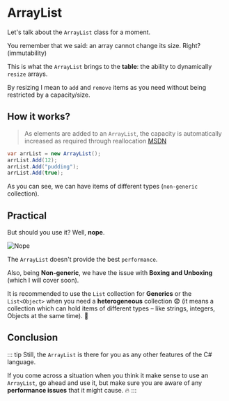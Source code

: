# ArrayList

Let's talk about the `ArrayList` class for a moment. 

You remember that we said: an array cannot change its size. Right? (immutability)

This is what the `ArrayList` brings to the **table**: the ability to dynamically `resize` arrays.

By resizing I mean to `add` and `remove` items as you need without being restricted by a capacity/size.

## How it works?
> As elements are added to an `ArrayList`, the capacity is automatically increased as required through reallocation [MSDN](https://msdn.microsoft.com/en-us/library/system.collections.arraylist(v=vs.110).aspx#Anchor_6)

``` csharp
var arrList = new ArrayList();
arrList.Add(12);
arrList.Add("pudding");
arrList.Add(true);
```
As you can see, we can have items of different types (`non-generic` collection).

## Practical

But should you use it? Well, **nope**.

![Nope](https://media.giphy.com/media/l44QoAtMOGDhYjjVu/giphy.gif)

The `ArrayList` doesn't provide the best `performance`. 

Also, being **Non-generic**, we have the issue with **Boxing and Unboxing** (which I will cover soon). 

It is recommended to use the `List` collection for **Generics** or the `List<Object>`  when you need a **heterogeneous** collection :fearful: (it means a collection which can hold items of different types – like strings, integers, Objects at the same time). :slightly_smiling_face:

## Conclusion

::: tip
Still, the `ArrayList` is there for you as any other features of the C# language. 

If you come across a situation when you think it make sense to use an `ArrayList`, go ahead and use it, but make sure you are aware of any **performance issues** that it might cause. :fire:
:::

